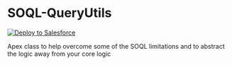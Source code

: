 # SOQL-QueryUtils
<a href="https://githubsfdeploy.herokuapp.com?owner=jongpie&repo=SOQL-QueryUtils">
  <img alt="Deploy to Salesforce"
       src="https://raw.githubusercontent.com/afawcett/githubsfdeploy/master/src/main/webapp/resources/img/deploy.png">
</a>

Apex class to help overcome some of the SOQL limitations and to abstract the logic away from your core logic
